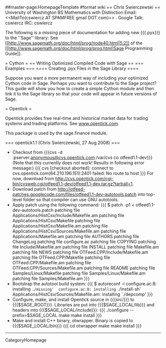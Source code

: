 ##master-page:HomepageTemplate
#format wiki
== Chris Swierczewski ==
 University of Washington
 BS Mathematics with Distinction
 Email: <<MailTo(cswiercz AT SPAMFREE gmail DOT com)>> .
 Google Talk: cswiercz
 IRC: cswiercz

The following is a missing piece of documentation for adding new {{{.pyx}}} to the ''Sage'' library: See [[http://www.sagemath.org/doc/html/prog/node40.html|5.2]] of the [[http://www.sagemath.org/doc/html/prog/prog.html|Sage Programming Guide]].

= Cython =
== Writing Optimized Compiled Code with Sage ==
=== Examples ===
==== Creating .pyx Files in the Sage Library ====

Suppose you want a more permanent way of including your optimized Cython code in Sage. Perhaps
you want to contribute to the Sage project? This guide will show you how to create a simple
Cython module and then link it to the Sage library so that your code will appear in future
versions of Sage.

= Opentick =

Opentick provides free real-time and historical market data for trading systems and trading platforms. See www.opentick.com.

This package is used by the sage.finance module.

=== opentick1.1 (Chris Swierczewski, 27 Aug 2008) ===
 * Checkout from {{{cvs -d :pserver:anonymous@cvs.opentick.com:/var/cvs co otfeed1.1-dev}}} (Note that this currently does not work! Results in following error message:)
   {{{
   cvs [checkout aborted]: connect to cvs.opentick.com(64.210.196.151):2401 failed: No route to host
   }}}
 For now, download from http://cvs.opentick.com/cgi-bin/cvsweb.cgi/otfeed1.1-dev/otfeed1.1-dev.tar.gz?tarball=1.
 * Download patch from http://otfeed-patches.googlecode.com/files/otfeed1.1-dev-autotools.patch into top-level folder so that compiler can use GNU autotools.
 * Apply patch using the following command:
   {{{
   $ patch -p1 < otfeed1.1-dev-autotools.patch 
     patching file Applications/HistCsv/Include/Makefile.am 
     patching file Applications/HistCsv/Makefile 
     patching file Applications/HistCsv/Makefile.am 
     patching file Applications/HistCsv/Sources/Makefile.am 
     patching file Applications/Makefile.am 
     patching file AUTHORS 
     patching file ChangeLog 
     patching file configure.ac 
     patching file COPYING 
     patching file Include/Makefile.am 
     patching file INSTALL 
     patching file Makefile.am 
     patching file NEWS 
     patching file OTFeed.CPP/Include/Makefile.am 
     patching file OTFeed.CPP/Makefile 
     patching file OTFeed.CPP/Makefile.am 
     patching file OTFeed.CPP/Sources/Makefile.am 
     patching file README 
     patching file Samples/Linux/Makefile 
     patching file Samples/Linux/Makefile.am 
     patching file Samples/Makefile.am
   }}}
 * Bootstrap the autotool build system:
   {{{
   $ autoreconf -i 
     configure.ac:8: installing `./missing' 
     configure.ac:8: installing `./install-sh' 
     Applications/HistCsv/Sources/Makefile.am: installing `./depcomp'
   }}}
 * Configure, make, and install Opentick source in {{{src/}}} to {{{$SAGE_ROOT}}}. Libraries are put into {{{$SAGE_LOCAL/lib}}} and headers into  {{{$SAGE_LOCAL/include}}}:
   {{{
   ./configure --prefix=$SAGE_LOCAL
   make 
   make install
   }}}
 * Make and install C++ binary, otwrapper. Binary is copied to {{{$SAGE_LOCAL/bin}}}
   {{{
   cd otwrapper
   make
   make install
   }}}

----
 CategoryHomepage
